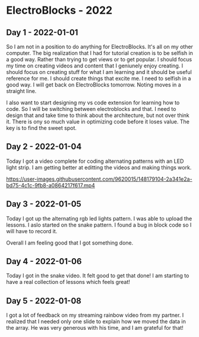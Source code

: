 # ElectroBlocks - 2022

## Day 1 - 2022-01-01

So I am not in a position to do anything for ElectroBlocks.  It's all on my other computer.  The big realization that I had for tutorial creation is to be selfish in a good way.  Rather than trying to get views or to get popular.  I should focus my time on creating videos and content that I geniunely enjoy creating.  I should focus on creating stuff for what I am learning and it should be useful reference for me.   I should create things that excite me.  I need to selfish in a good way.  I will get back on ElectroBlocks tomorrow.   Noting moves in a straight line.  

I also want to start designing my vs code extension for learning how to code.  So I will be switching between electroblocks and that.  I need to design that and take time to think about the architecture, but not over think it.  There is ony so much value in optimizing code before it loses value.  The key is to find the sweet spot. 

## Day 2 - 2022-01-04

Today I got a video complete for coding alternating patterns with an LED light strip.  I am getting better at editting the videos and making things work.

https://user-images.githubusercontent.com/9620015/148179104-2a341e2a-bd75-4c1c-9fb8-a0864217f617.mp4

## Day 3 - 2022-01-05

Today I got up the alternating rgb led lights pattern.  I was able to upload the lessons.  I aslo started on the snake pattern.  I found a bug in block code so I will have to record it.

Overall I am feeling good that I got something done.

## Day 4 - 2022-01-06

Today I got in the snake video.  It felt good to get that done!  I am starting to have a real collection of lessons which feels great!

## Day 5 - 2022-01-08

I got a lot of feedback on my streaming rainbow video from my partner.  I realized that I needed only one slide to explain how we moved the data in the array.  He was very generous with his time, and I am grateful for that!
